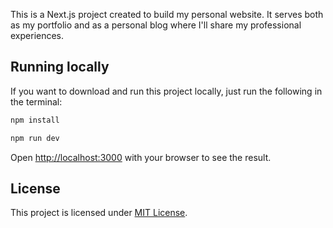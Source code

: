 This is a Next.js project created to build my personal website. It serves both as my portfolio and as a personal blog where I'll share my professional experiences.

## Running locally

If you want to download and run this project locally, just run the following in the terminal:

```bash
npm install
```

```bash
npm run dev
```

Open [http://localhost:3000](http://localhost:3000) with your browser to see the result.

## License

This project is licensed under [MIT License](./LICENSE).
